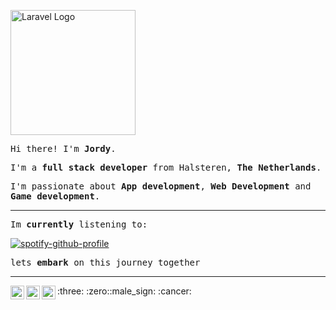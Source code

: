 <p align="left"><a href="https://laravel.com" target="_blank"><img src="https://media1.tenor.com/m/bzhPO4Ti0bkAAAAC/shiba-inu.gif" width="200" alt="Laravel Logo"></a></p>


<p><samp>Hi there! I'm <b>Jordy</b>.</samp></p>
<p><samp>I'm a <b>full stack developer</b> from Halsteren, <b>The Netherlands</b>.</samp></p>
<p><samp>I'm passionate about <b>App development</b>, <b>Web Development</b> and <b>Game development</b>.</samp></p>
<hr>
<p><samp>Im <b>currently</b> listening to:</samp></p>

[![spotify-github-profile](https://spotify-github-profile.kittinanx.com/api/view?uid=1159736333&cover_image=true&theme=natemoo-re&show_offline=true&background_color=ffffff&interchange=true&bar_color=53b14f&bar_color_cover=false)](https://spotify-github-profile.kittinanx.com/api/view?uid=1159736333&redirect=true)

<p><samp>lets <b>embark</b> on this journey together</samp></p>


<hr>
<p>
  <a href="https://www.linkedin.com/in/jordy-huijgens-319406250">
    <img align="left" alt="Jordy's LinkdeIn" width="22px" src="https://cdn.jsdelivr.net/npm/simple-icons@3.5.0/icons/linkedin.svg" />
  </a>
  <a href="mailto:jordy.huijgens@fujifilm.com">
    <img align="left" alt="GMail" width="22px" src="https://cdn.jsdelivr.net/npm/simple-icons@3.5.0/icons/gmail.svg" />
  </a>
  <a href="https://instagram.com/jordydepordie">
    <img align="left" alt="Felipe's Instagram" width="22px" src="https://cdn.jsdelivr.net/npm/simple-icons@3.5.0/icons/instagram.svg" />
  </a>
</p>
:three:	:zero::male_sign:	:cancer:

